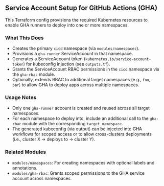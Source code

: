 ## Service Account Setup for GitHub Actions (GHA)
This Terraform config provisions the required Kubernetes resources to enable GHA runners to deploy into one or more namespaces.

### What This Does

- Creates the primary `cicd` namespace (via `modules/namespaces`).
- Provisions a `gha-runner` ServiceAccount in that namespace.
- Generates a ServiceAccount token (`kubernetes.io/service-account-token`) for kubeconfig injection (see `outputs.tf`).
- Grants the ServiceAccount RBAC permissions in the `cicd` namespace via the `gha-rbac` module.
- Optionally, extends RBAC to additional target namespaces (e.g., `foo`, `bar`) to allow GHA to deploy apps across multiple namespaces.

### Usage Notes

- Only one `gha-runner` account is created and reused across all target namespaces.
- For each namespace to deploy into, include an additional call to the `gha-rbac` module with the corresponding `target_namespace`.
- The generated kubeconfig (via output) can be injected into GHA workflows for scoped access or to allow cross-clusters deployments (i.e., cluster X -> deploys to -> cluster Y).

### Related Modules
- `modules/namespaces`: For creating namespaces with optional labels and annotations.
- `modules/gha-rbac`: Grants scoped permissions to the GHA service account across namespaces.
